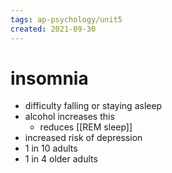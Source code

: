 ```yaml
---
tags: ap-psychology/unit5 
created: 2021-09-30
---
```


# insomnia

- difficulty falling or staying asleep
- alcohol increases this
	- reduces [[REM sleep]]
- increased risk of depression
- 1 in 10 adults
- 1 in 4 older adults 

